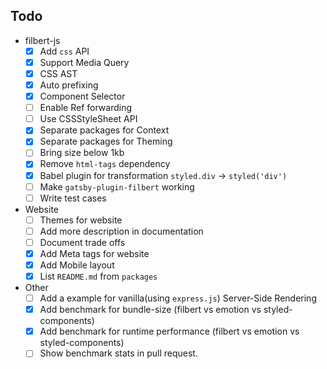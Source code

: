 ## Todo

- filbert-js
  - [x] Add `css` API
  - [x] Support Media Query
  - [x] CSS AST
  - [x] Auto prefixing
  - [x] Component Selector
  - [ ] Enable Ref forwarding
  - [ ] Use CSSStyleSheet API
  - [x] Separate packages for Context
  - [x] Separate packages for Theming
  - [ ] Bring size below 1kb
  - [x] Remove `html-tags` dependency
  - [x] Babel plugin for transformation `styled.div` -> `styled('div')`
  - [ ] Make `gatsby-plugin-filbert` working
  - [ ] Write test cases
- Website
  - [ ] Themes for website
  - [ ] Add more description in documentation
  - [ ] Document trade offs
  - [x] Add Meta tags for website
  - [x] Add Mobile layout
  - [x] List `README.md` from `packages`
- Other
  - [ ] Add a example for vanilla(using `express.js`) Server-Side Rendering
  - [x] Add benchmark for bundle-size (filbert vs emotion vs styled-components)
  - [x] Add benchmark for runtime performance (filbert vs emotion vs styled-components)
  - [ ] Show benchmark stats in pull request.
